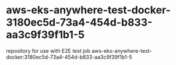 # aws-eks-anywhere-test-docker-3180ec5d-73a4-454d-b833-aa3c9f39f1b1-5
repository for use with E2E test job aws-eks-anywhere-test-docker:3180ec5d-73a4-454d-b833-aa3c9f39f1b1-5
